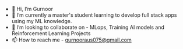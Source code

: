 - 👋 Hi, I’m Gurnoor 
- 🌱 I’m currently a master's student learning to develop full stack apps using my ML knowledge.
- 💞️ I’m looking to collaborate on - MLops, Training AI models and Reinforcement Learning Projects
- 📫 How to reach me - gurnooraus075@gmail.com

<!---
gurnoorsinghmalhotra/gurnoorsinghmalhotra is a ✨ special ✨ repository because its `README.md` (this file) appears on your GitHub profile.
You can click the Preview link to take a look at your changes.
--->
